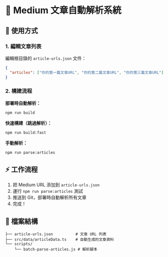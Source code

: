 # 📝 Medium 文章自動解析系統

## 🚀 使用方式

### 1. 編輯文章列表

編輯根目錄的 `article-urls.json` 文件：

```json
{
  "articles": ["你的第一篇文章URL", "你的第二篇文章URL", "你的第三篇文章URL"]
}
```

### 2. 構建流程

**部署時自動解析：**

```bash
npm run build
```

**快速構建（跳過解析）：**

```bash
npm run build:fast
```

**手動解析：**

```bash
npm run parse:articles
```

## ⚡ 工作流程

1. 把 Medium URL 添加到 `article-urls.json`
2. 運行 `npm run parse:articles` 測試
3. 推送到 Git，部署時自動解析所有文章
4. 完成！

## 📂 檔案結構

```
├── article-urls.json          # 文章 URL 列表
├── src/data/articleData.ts    # 自動生成的文章資料
└── scripts/
    └── batch-parse-articles.js # 解析腳本
```
